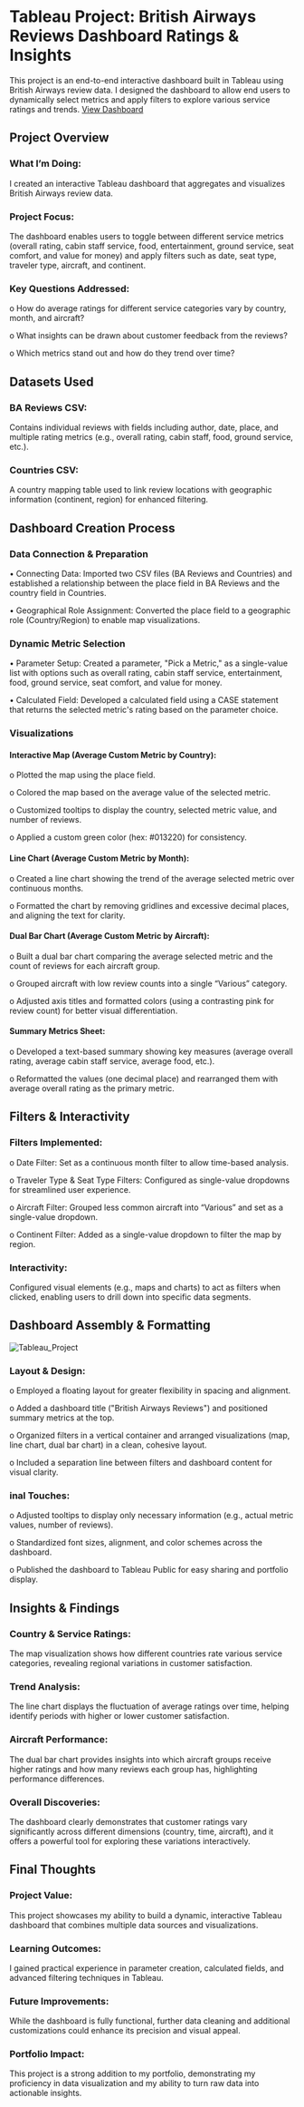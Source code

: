 # Tableau Project: British Airways Reviews Dashboard Ratings & Insights 

This project is an end-to-end interactive dashboard built in Tableau using British Airways review data. I designed the dashboard to allow end users to dynamically select metrics and apply filters to explore various service ratings and trends.
<a href="https://github.com/ak060204/Data-visualization-projects/blob/main/Tableau_project/Tableau_Project.png"> View Dashboard </a>
## Project Overview

### What I’m Doing:
I created an interactive Tableau dashboard that aggregates and visualizes British Airways review data.

### Project Focus:
The dashboard enables users to toggle between different service metrics (overall rating, cabin staff service, food, entertainment, ground service, seat comfort, and value for money) and apply filters such as date, seat type, traveler type, aircraft, and continent.

### Key Questions Addressed: 
o	How do average ratings for different service categories vary by country, month, and aircraft?

o	What insights can be drawn about customer feedback from the reviews?

o	Which metrics stand out and how do they trend over time?

## Datasets Used

### BA Reviews CSV:
Contains individual reviews with fields including author, date, place, and multiple rating metrics (e.g., overall rating, cabin staff, food, ground service, etc.).

### Countries CSV:
A country mapping table used to link review locations with geographic information (continent, region) for enhanced filtering.

## Dashboard Creation Process

### Data Connection & Preparation
•	Connecting Data:
Imported two CSV files (BA Reviews and Countries) and established a relationship between the place field in BA Reviews and the country field in Countries.

•	Geographical Role Assignment:
Converted the place field to a geographic role (Country/Region) to enable map visualizations.

### Dynamic Metric Selection
•	Parameter Setup:
Created a parameter, "Pick a Metric," as a single-value list with options such as overall rating, cabin staff service, entertainment, food, ground service, seat comfort, and value for money.

•	Calculated Field:
Developed a calculated field using a CASE statement that returns the selected metric's rating based on the parameter choice.

### Visualizations
#### Interactive Map (Average Custom Metric by Country): 
o	Plotted the map using the place field.

o	Colored the map based on the average value of the selected metric.

o	Customized tooltips to display the country, selected metric value, and number of reviews.

o	Applied a custom green color (hex: #013220) for consistency.

#### Line Chart (Average Custom Metric by Month): 
o	Created a line chart showing the trend of the average selected metric over continuous months.

o	Formatted the chart by removing gridlines and excessive decimal places, and aligning the text for clarity.

#### Dual Bar Chart (Average Custom Metric by Aircraft): 
o	Built a dual bar chart comparing the average selected metric and the count of reviews for each aircraft group.

o	Grouped aircraft with low review counts into a single “Various” category.

o	Adjusted axis titles and formatted colors (using a contrasting pink for review count) for better visual differentiation.

#### Summary Metrics Sheet: 
o	Developed a text-based summary showing key measures (average overall rating, average cabin staff service, average food, etc.).

o	Reformatted the values (one decimal place) and rearranged them with average overall rating as the primary metric.

## Filters & Interactivity
### Filters Implemented: 
o	Date Filter: Set as a continuous month filter to allow time-based analysis.

o	Traveler Type & Seat Type Filters: Configured as single-value dropdowns for streamlined user experience.

o	Aircraft Filter: Grouped less common aircraft into “Various” and set as a single-value dropdown.

o	Continent Filter: Added as a single-value dropdown to filter the map by region.

### Interactivity:
Configured visual elements (e.g., maps and charts) to act as filters when clicked, enabling users to drill down into specific data segments.

## Dashboard Assembly & Formatting

![Tableau_Project](https://github.com/user-attachments/assets/a20dae89-6067-4253-afd0-2c80b1de524b)

### Layout & Design: 
o	Employed a floating layout for greater flexibility in spacing and alignment.

o	Added a dashboard title ("British Airways Reviews") and positioned summary metrics at the top.

o	Organized filters in a vertical container and arranged visualizations (map, line chart, dual bar chart) in a clean, cohesive layout.

o	Included a separation line between filters and dashboard content for visual clarity.

### inal Touches: 
o	Adjusted tooltips to display only necessary information (e.g., actual metric values, number of reviews).

o	Standardized font sizes, alignment, and color schemes across the dashboard.

o	Published the dashboard to Tableau Public for easy sharing and portfolio display.

## Insights & Findings
### Country & Service Ratings:
The map visualization shows how different countries rate various service categories, revealing regional variations in customer satisfaction.
### Trend Analysis:
The line chart displays the fluctuation of average ratings over time, helping identify periods with higher or lower customer satisfaction.
### Aircraft Performance:
The dual bar chart provides insights into which aircraft groups receive higher ratings and how many reviews each group has, highlighting performance differences.
### Overall Discoveries:
The dashboard clearly demonstrates that customer ratings vary significantly across different dimensions (country, time, aircraft), and it offers a powerful tool for exploring these variations interactively.

## Final Thoughts
### Project Value:
This project showcases my ability to build a dynamic, interactive Tableau dashboard that combines multiple data sources and visualizations.
### Learning Outcomes:
I gained practical experience in parameter creation, calculated fields, and advanced filtering techniques in Tableau.
### Future Improvements:
While the dashboard is fully functional, further data cleaning and additional customizations could enhance its precision and visual appeal.
### Portfolio Impact:
This project is a strong addition to my portfolio, demonstrating my proficiency in data visualization and my ability to turn raw data into actionable insights.


